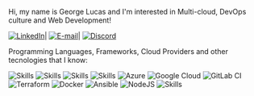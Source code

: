 Hi, my name is George Lucas and I'm interested in Multi-cloud, DevOps culture and Web Development!

[![LinkedIn](https://img.shields.io/badge/LinkedIn-0077B5?style=for-the-badge&logo=linkedin&logoColor=white)](https://www.linkedin.com/in/george-vieira-4111ba18a/)|
[![E-mail](https://img.shields.io/badge/Gmail-D14836?style=for-the-badge&logo=gmail&logoColor=white)](geolucas3@gmail.com)|
[![Discord](https://img.shields.io/badge/Discord-7289DA?style=for-the-badge&logo=discord&logoColor=white)](LucasSystem32#4538)
 
Programming Languages, Frameworks, Cloud Providers and other tecnologies that I know:

![Skills](https://img.shields.io/badge/JavaScript-F7DF1E?style=for-the-badge&logo=javascript&logoColor=black)
![Skills](https://img.shields.io/badge/MySQL-00000F?style=for-the-badge&logo=mysql&logoColor=white)
![Skills](https://img.shields.io/badge/Heroku-430098?style=for-the-badge&logo=heroku&logoColor=white)
![Skills](https://img.shields.io/badge/Amazon_AWS-232F3E?style=for-the-badge&logo=amazon-aws&logoColor=white)
![Azure](https://img.shields.io/badge/azure-%230072C6.svg?style=for-the-badge&logo=microsoftazure&logoColor=white)
![Google Cloud](https://img.shields.io/badge/GoogleCloud-%234285F4.svg?style=for-the-badge&logo=google-cloud&logoColor=white)
![GitLab CI](https://img.shields.io/badge/gitlab%20ci-%23181717.svg?style=for-the-badge&logo=gitlab&logoColor=white)
![Terraform](https://img.shields.io/badge/terraform-%235835CC.svg?style=for-the-badge&logo=terraform&logoColor=white)
![Docker](https://img.shields.io/badge/docker-%230db7ed.svg?style=for-the-badge&logo=docker&logoColor=white)
![Ansible](https://img.shields.io/badge/ansible-%231A1918.svg?style=for-the-badge&logo=ansible&logoColor=white)
![NodeJS](https://img.shields.io/badge/node.js-6DA55F?style=for-the-badge&logo=node.js&logoColor=white)
![Skills](https://img.shields.io/badge/Shell_Script-121011?style=for-the-badge&logo=gnu-bash&logoColor=white)






